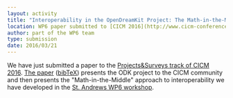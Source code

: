 ```yaml
---
layout: activity
title: "Interoperability in the OpenDreamKit Project: The Math-in-the-Middle Approach"
location: WP6 paper submitted to [CICM 2016](http://www.cicm-conference.org/2016/cicm.php?event=surveys&menu=general)
author: part of the WP6 team
type: submission
date: 2016/03/21
---
```

We have just submitted a paper to the
[Projects&Surveys track of CICM 2016](http://www.cicm-conference.org/2016/cicm.php?event=surveys&menu=general). [The
paper](http://arxiv.org/abs/1603.06424)
([bibTeX](https://github.com/OpenDreamKit/OpenDreamKit/blob/master/publications.bib)) presents the ODK project to the CICM community and then presents the
"Math-in-the-Middle" approach to interoperability we have developed in the
[St. Andrews WP6 workshop](http://opendreamkit.org/2015/12/08/WP6StAndrewsMeeting/).
